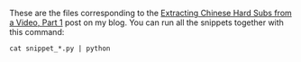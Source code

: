 These are the files corresponding to the [Extracting Chinese Hard Subs from a Video, Part 1](http://www.kerrickstaley.com/2017/05/29/extracting-chinese-subs-part-1) post on my blog. You can run all the snippets together with this command:

```
cat snippet_*.py | python
```
